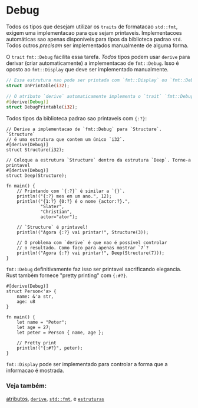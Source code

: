 # Debug

Todos os tipos que desejam utilizar os `traits` de formatacao `std::fmt`,
exigem uma implementacao para que sejam printaveis. Implementacoes automáticas
sao apenas disponíveis para tipos da biblioteca padrao `std`. Todos outros
*precisam* ser implementados manualmente de alguma forma.

O `trait` `fmt::Debug` facilita essa tarefa. *Todos* tipos podem usar
`derive` para derivar (criar automaticamente) a implementacao de `fmt::Debug`.
Isso é oposto ao `fmt::Display` que deve ser implementado manualmente.

```rust
// Essa estrutura nao pode ser printada com `fmt::Display` ou `fmt::Debug`
struct UnPrintable(i32);

// O atributo `derive` automaticamente implementa o `trait` `fmt::Debug`.
#[derive(Debug)]
struct DebugPrintable(i32);
```

Todos tipos da biblioteca padrao sao printaveis com `{:?}`:

```rust,editable
// Derive a implementacao de `fmt::Debug` para `Structure`. `Structure`
// é uma estrutura que contem um único `i32`.
#[derive(Debug)]
struct Structure(i32);

// Coloque a estrutura `Structure` dentro da estrutura `Deep`. Torne-a printavel
#[derive(Debug)]
struct Deep(Structure);

fn main() {
    // Printando com `{:?}` é similar a `{}`.
    println!("{:?} mes em um ano.", 12);
    println!("{1:?} {0:?} é o nome {actor:?}.",
             "Slater",
             "Christian",
             actor="ator");

    // `Structure` é printavel!
    println!("Agora {:?} vai printar!", Structure(3));
    
    // O problema com `derive` é que nao é possível controlar
    // o resultado. Como faco para apenas mostrar `7`?
    println!("Agora {:?} vai printar!", Deep(Structure(7)));
}
```

`fmt::Debug` definitivamente faz isso ser printavel sacrificando elegancia.
Rust também fornece "pretty printing" com `{:#?}`.

```rust,editable
#[derive(Debug)]
struct Person<'a> {
    name: &'a str,
    age: u8
}

fn main() {
    let name = "Peter";
    let age = 27;
    let peter = Person { name, age };

    // Pretty print
    println!("{:#?}", peter);
}
```

`fmt::Display` pode ser implementado para controlar a forma que a informacao é mostrada.

### Veja também:

[atributos][attributes], [`derive`][derive], [`std::fmt`][fmt],
e [`estruturas`][structs]

[attributes]: https://doc.rust-lang.org/reference/attributes.html
[derive]: ../../trait/derive.md
[fmt]: https://doc.rust-lang.org/std/fmt/
[structs]: ../../custom_types/structs.md

